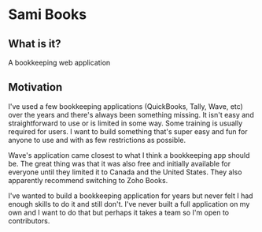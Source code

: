 # Sami Books

## What is it?
A bookkeeping web application

## Motivation
I've used a few bookkeeping applications (QuickBooks, Tally, Wave, etc) over the years and there's always been something missing. It isn't easy and straightforward to use or is limited in some way. Some training is usually required for users. I want to build something that's super easy and fun for anyone to use and with as few restrictions as possible.

Wave's application came closest to what I think a bookkeeping app should be. The great thing was that it was also free and initially available for everyone until they limited it to Canada and the United States. They also apparently recommend switching to Zoho Books.

I've wanted to build a bookkeeping application for years but never felt I had enough skills to do it and still don't. I've never built a full application on my own and I want to do that but perhaps it takes a team so I'm open to contributors.

